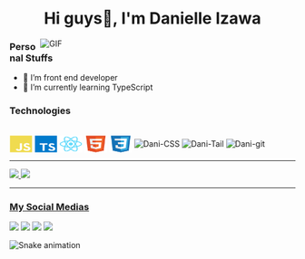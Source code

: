 <h1 align = "center">Hi guys👋, I'm Danielle Izawa</h1>

<img align="right" alt="GIF" width="450px" src="https://tenor.com/view/cat-typing-fast-funny-cute-gif-13043586" />

<h3> Personal Stuffs </h3>

- 🔭 I’m front end developer
- 🌱 I’m currently learning TypeScript

<h3> Technologies </h3>

<div style="display: inline_block"><br>
  <img align="center" alt="Dani-Js" height="30" width="40" src="https://raw.githubusercontent.com/devicons/devicon/master/icons/javascript/javascript-plain.svg">
  <img align="center" alt="Dani-Ts" height="30" width="40" src="https://raw.githubusercontent.com/devicons/devicon/master/icons/typescript/typescript-plain.svg">
  <img align="center" alt="Dani-React" height="30" width="40" src="https://raw.githubusercontent.com/devicons/devicon/master/icons/react/react-original.svg">
  <img align="center" alt="Dani-HTML" height="30" width="40" src="https://raw.githubusercontent.com/devicons/devicon/master/icons/html5/html5-original.svg">
  <img align="center" alt="Dani-CSS" height="30" width="40" src="https://raw.githubusercontent.com/devicons/devicon/master/icons/css3/css3-original.svg">
  <img align="center" alt="Dani-CSS" height="30" width="40" src="https://cdn.jsdelivr.net/gh/devicons/devicon/icons/sass/sass-original.svg">
  <img align="center" alt="Dani-Tail" height="30" width="40" src="https://cdn.jsdelivr.net/gh/devicons/devicon/icons/tailwindcss/tailwindcss-plain.svg"> 
  <img align="center" alt="Dani-git" height="30" width="40" src="https://cdn.jsdelivr.net/gh/devicons/devicon/icons/git/git-original.svg"/>
</div>

<hr>
<div>
<a href="https://github.com/DanielleIzawa">
<img height="180em" src="https://github-readme-stats.vercel.app/api/top-langs/?username=DanielleIzawa&layout=compact&langs_count=7&theme=dracula"/>
<img height="180em" src="https://github-readme-stats.vercel.app/api?username=DanielleIzawa&show_icons=true&theme=dracula&include_all_commits=true&count_private=true"/>
</div>
<hr>
  
<h3> My Social Medias</h3>
  
<div>
<a href="https://api.whatsapp.com/send?phone=5512996511220" target="_blank"><img src="https://img.shields.io/badge/WhatsApp-25D366?style=for-the-badge&logo=whatsapp&logoColor=white" target="_blank"></a>
<a href="https://www.instagram.com/danielle.izawa/" target="_blank"><img src="https://img.shields.io/badge/-Instagram-%23E4405F?style=for-the-badge&logo=instagram&logoColor=white" target="_blank"></a>
<a href = "mailto:izawa.danielle@gmail.com"><img src="https://img.shields.io/badge/-Gmail-%23333?style=for-the-badge&logo=gmail&logoColor=white" target="_blank"></a>
  <a href="https://www.linkedin.com/in/danielle-izawa-90738370/" target="_blank"><img src="https://img.shields.io/badge/-LinkedIn-%230077B5?style=for-the-badge&logo=linkedin&logoColor=white" target="_blank"></a> 
 </div>
 
 ![Snake animation](https://github.com/DanielleIzawa/DanielleIzawa/blob/output/github-contribution-grid-snake.svg)
